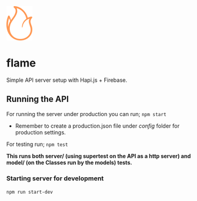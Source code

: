 ![flame icon](flame.png)

# flame
Simple API server setup with Hapi.js + Firebase.

## Running the API

For running the server under production you can run;
`npm start`
* Remember to create a production.json file under *config* folder for production settings.

For testing run;
`npm test`

**This runs both server/ (using supertest on the API as a http server) and model/ (on the Classes run by the models) tests.**

### Starting server for development
`npm run start-dev`
